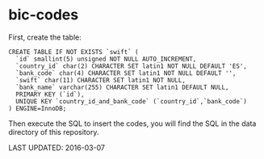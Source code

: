 # bic-codes
First, create the table:

```mysql
CREATE TABLE IF NOT EXISTS `swift` (
  `id` smallint(5) unsigned NOT NULL AUTO_INCREMENT,
  `country_id` char(2) CHARACTER SET latin1 NOT NULL DEFAULT 'ES',
  `bank_code` char(4) CHARACTER SET latin1 NOT NULL DEFAULT '',
  `swift` char(11) CHARACTER SET latin1 NOT NULL,
  `bank_name` varchar(255) CHARACTER SET latin1 DEFAULT NULL,
  PRIMARY KEY (`id`),
  UNIQUE KEY `country_id_and_bank_code` (`country_id`,`bank_code`)
) ENGINE=InnoDB;
```

Then execute the SQL to insert the codes, you will find the SQL in the data directory of this repository.

LAST UPDATED: 2016-03-07
